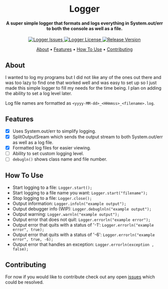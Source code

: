 <!-- HEADER -->
<h1 align="center">
  <br>
    Logger
  <br>
</h1>

<h4 align="center">
  A super simple logger that formats and logs everything in System.out/err to both the console as well as a file.
</h4>


<!-- SHIELDS -->
<p align="center">
    <!-- Issues -->    
    <a href="https://img.shields.io/github/issues/dadler64/Logger">
        <img src="https://img.shields.io/github/issues/dadler64/Logger.svg" alt="Logger Issues">
    </a>
    <!-- License -->
    <a href="https://img.shields.io/github/license/dadler64/Logger">
        <img src="https://img.shields.io/github/license/dadler64/Logger.svg" alt="Logger License">
    </a>
    <!-- Release Version -->
      <a href="https://img.shields.io/github/release/dadler64/Logger">
        <img src="https://img.shields.io/github/release/dadler64/Logger.svg" alt="Release Version">
      </a>
</p>

<!-- LINKS -->
<p align="center">
  <a href="#about">About</a> •
  <a href="#features">Features</a> •
  <a href="#how-to-use">How To Use</a> •
  <a href="#contributing">Contributing</a>
</p>

## About
I wanted to log my programs but I did not like any of the ones out there and was too lazy to find one that worked well and was 
easy to set up so I just made this simple logger to fill my needs for the time being. I plan on adding the ability to set a log 
level later.

Log file names are formatted as `<yyyy-MM-dd>_<HHmmss>_<filename>.log`.

## Features
  - [x] Uses System.out/err to simplify logging.
  - [x] SplitOutputSream which sends the output stream to both System.out/err as well as a log file.
  - [x] Formatted log files for easier viewing.
  - [ ] Ability to set custom logging level.
  - [ ] `debugln()` shows class name and file number.

## How To Use
  * Start logging to a file: `Logger.start();`
  * Start logging to a file name you want: `Logger.start("filename");`
  * Stop logging to a file: `Logger.close();` 
  * Output information: `Logger.infoln("example output");` 
  * Output debugger info (WIP): `Logger.debuglnln("example output");` 
  * Output warning: `Logger.warnln("example output");` 
  * Output error that does not quit: `Logger.errorln("example error");` 
  * Output error that quits with a status of '-1': `Logger.errorln("example error", true);` 
  * Output error that quits with a status of '-6': `Logger.errorln("example error", true, -6);` 
  * Output error that handles an exception: `Logger.errorln(exception , false);` 

## Contributing
  For now if you would like to contribute check out any open [issues](https://github.com/dadler64/Logger/issues) which could be resolved.
